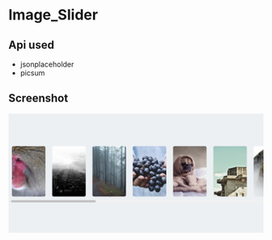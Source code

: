 # Image_Slider


## Api used 
- jsonplaceholder
- picsum


## Screenshot

<img src="screenshot.png"/>
